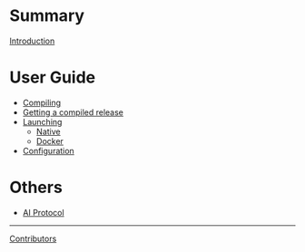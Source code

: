 # Summary

[Introduction](introduction.md)

# User Guide

-   [Compiling]()
-   [Getting a compiled release]()
-   [Launching]()
    -   [Native]()
    -   [Docker]()
-   [Configuration]()

# Others

-   [AI Protocol](ai_protocol_original.md)

---

[Contributors](misc/contributors.md)
